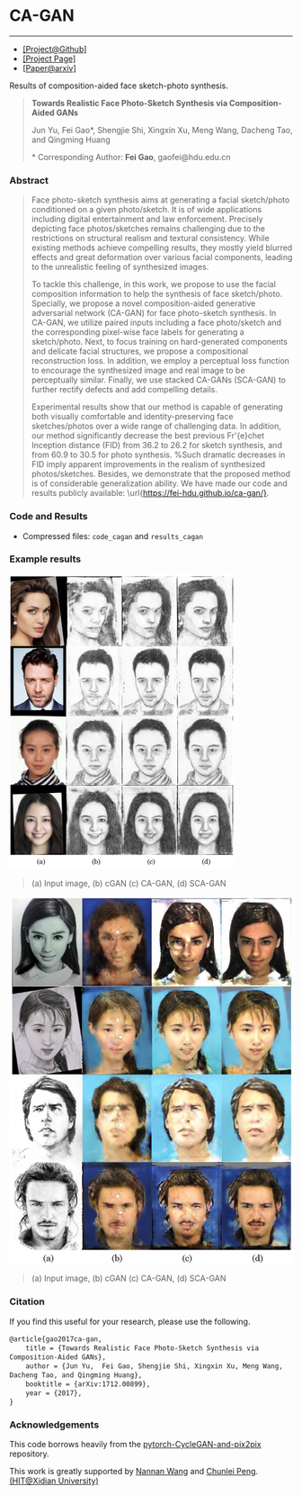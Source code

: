 # CA-GAN

------

- [[Project@Github]](https://github.com/fei-hdu/ca-gan/) 
- [[Project Page]](https://fei-hdu.github.io/ca-gan/)
- [[Paper@arxiv\]](https://arxiv.org/abs/1712.00899)

Results of composition-aided face sketch-photo synthesis.

> **Towards Realistic Face Photo-Sketch Synthesis via Composition-Aided GANs**
>
> Jun Yu,  Fei Gao*, Shengjie Shi, Xingxin Xu, Meng Wang, Dacheng Tao, and Qingming Huang
>
> \* Corresponding Author: **Fei Gao**, gaofei\@hdu.edu.cn

### Abstract

> Face photo-sketch synthesis aims at generating a facial sketch/photo conditioned on a given photo/sketch. It is of wide applications including digital entertainment and law enforcement. Precisely depicting face photos/sketches remains challenging due to the restrictions on structural realism and textural consistency. While existing methods achieve compelling results, they mostly yield blurred effects and great deformation over various facial components, leading to the unrealistic feeling of synthesized images. 
>
> To tackle this challenge, in this work, we propose to use the facial composition information to help the synthesis of face sketch/photo. Specially, we propose a novel composition-aided generative adversarial network (CA-GAN) for face photo-sketch synthesis. In CA-GAN, we utilize paired inputs including a face photo/sketch and the corresponding pixel-wise face labels for generating a sketch/photo. Next, to focus training on hard-generated components and delicate facial structures, we propose a compositional reconstruction loss. In addition, we employ a perceptual loss function to encourage the synthesized image and real image to be perceptually similar. Finally, we use stacked CA-GANs (SCA-GAN) to further rectify defects and add compelling details. 
>
> Experimental results show that our method is capable of generating both visually comfortable and identity-preserving face sketches/photos over a wide range of challenging data. In addition, our method significantly decrease the best previous Fr\'{e}chet Inception distance (FID) from 36.2 to 26.2 for sketch synthesis, and from 60.9 to 30.5 for photo synthesis. %Such dramatic decreases in FID imply apparent improvements in the realism of synthesized photos/sketches. Besides, we demonstrate that the proposed method is of considerable generalization ability. We have made our code and results publicly available: \url{https://fei-hdu.github.io/ca-gan/}.

### Code and Results

- Compressed files: `code_cagan` and `results_cagan`

### Example results

<img src="Examples/fig_celeb_sketch.jpg" width = "400" div align=center/>

> (a) Input image, (b) cGAN (c)  CA-GAN, (d) SCA-GAN



[![img](Examples/fig_celeb_photo.jpg)](Examples/fig_celeb_sketch.jpg)

> (a) Input image, (b) cGAN (c)  CA-GAN, (d) SCA-GAN



### Citation

If you find this useful for your research, please use the following.

```
@article{gao2017ca-gan,
	title = {Towards Realistic Face Photo-Sketch Synthesis via Composition-Aided GANs},
	author = {Jun Yu,  Fei Gao, Shengjie Shi, Xingxin Xu, Meng Wang, Dacheng Tao, and Qingming Huang},
	booktitle = {arXiv:1712.00899},
	year = {2017},
}
```

### Acknowledgements

This code borrows heavily from the [pytorch-CycleGAN-and-pix2pix](https://github.com/junyanz/pytorch-CycleGAN-and-pix2pix) repository.

This work is greatly supported by [Nannan Wang](http://www.ihitworld.com/) and [Chunlei Peng](http://chunleipeng.com/). [ (HIT@Xidian University)](http://www.ihitworld.com/)
